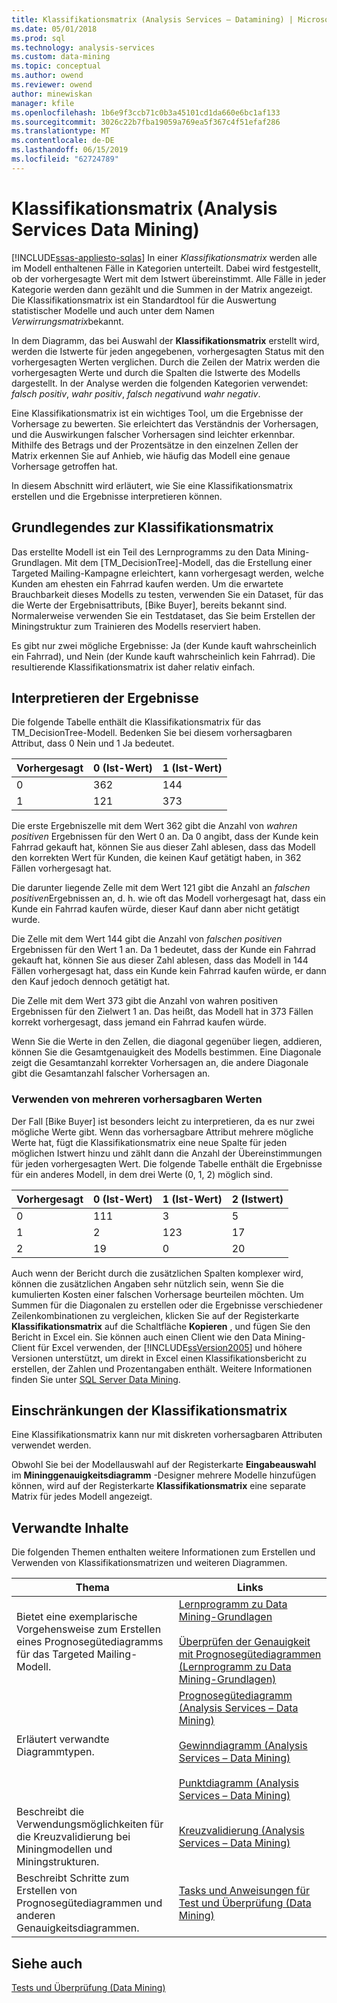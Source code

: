 ```yaml
---
title: Klassifikationsmatrix (Analysis Services – Datamining) | Microsoft-Dokumentation
ms.date: 05/01/2018
ms.prod: sql
ms.technology: analysis-services
ms.custom: data-mining
ms.topic: conceptual
ms.author: owend
ms.reviewer: owend
author: minewiskan
manager: kfile
ms.openlocfilehash: 1b6e9f3ccb71c0b3a45101cd1da660e6bc1af133
ms.sourcegitcommit: 3026c22b7fba19059a769ea5f367c4f51efaf286
ms.translationtype: MT
ms.contentlocale: de-DE
ms.lasthandoff: 06/15/2019
ms.locfileid: "62724789"
---
```

# <a name="classification-matrix-analysis-services---data-mining"></a>Klassifikationsmatrix (Analysis Services   Data Mining)
[!INCLUDE[ssas-appliesto-sqlas](../../includes/ssas-appliesto-sqlas.md)]
  In einer *Klassifikationsmatrix* werden alle im Modell enthaltenen Fälle in Kategorien unterteilt. Dabei wird festgestellt, ob der vorhergesagte Wert mit dem Istwert übereinstimmt. Alle Fälle in jeder Kategorie werden dann gezählt und die Summen in der Matrix angezeigt. Die Klassifikationsmatrix ist ein Standardtool für die Auswertung statistischer Modelle und auch unter dem Namen *Verwirrungsmatrix*bekannt.  
  
 In dem Diagramm, das bei Auswahl der **Klassifikationsmatrix** erstellt wird, werden die Istwerte für jeden angegebenen, vorhergesagten Status mit den vorhergesagten Werten verglichen. Durch die Zeilen der Matrix werden die vorhergesagten Werte und durch die Spalten die Istwerte des Modells dargestellt. In der Analyse werden die folgenden Kategorien verwendet: *falsch positiv*, *wahr positiv*, *falsch negativ*und *wahr negativ*.  
  
 Eine Klassifikationsmatrix ist ein wichtiges Tool, um die Ergebnisse der Vorhersage zu bewerten. Sie erleichtert das Verständnis der Vorhersagen, und die Auswirkungen falscher Vorhersagen sind leichter erkennbar. Mithilfe des Betrags und der Prozentsätze in den einzelnen Zellen der Matrix erkennen Sie auf Anhieb, wie häufig das Modell eine genaue Vorhersage getroffen hat.  
  
 In diesem Abschnitt wird erläutert, wie Sie eine Klassifikationsmatrix erstellen und die Ergebnisse interpretieren können.  
  
## <a name="understanding-the-classification-matrix"></a>Grundlegendes zur Klassifikationsmatrix  
 Das erstellte Modell ist ein Teil des Lernprogramms zu den Data Mining-Grundlagen. Mit dem [TM_DecisionTree]-Modell, das die Erstellung einer Targeted Mailing-Kampagne erleichtert, kann vorhergesagt werden, welche Kunden am ehesten ein Fahrrad kaufen werden. Um die erwartete Brauchbarkeit dieses Modells zu testen, verwenden Sie ein Dataset, für das die Werte der Ergebnisattributs, [Bike Buyer], bereits bekannt sind. Normalerweise verwenden Sie ein Testdataset, das Sie beim Erstellen der Miningstruktur zum Trainieren des Modells reserviert haben.  
  
 Es gibt nur zwei mögliche Ergebnisse: Ja (der Kunde kauft wahrscheinlich ein Fahrrad), und Nein (der Kunde kauft wahrscheinlich kein Fahrrad). Die resultierende Klassifikationsmatrix ist daher relativ einfach.  
  
## <a name="interpreting-the-results"></a>Interpretieren der Ergebnisse  
 Die folgende Tabelle enthält die Klassifikationsmatrix für das TM_DecisionTree-Modell. Bedenken Sie bei diesem vorhersagbaren Attribut, dass 0 Nein und 1 Ja bedeutet.  
  
|Vorhergesagt|0 (Ist-Wert)|1 (Ist-Wert)|  
|---------------|------------------|------------------|  
|0|362|144|  
|1|121|373|  
  
 Die erste Ergebniszelle mit dem Wert 362 gibt die Anzahl von *wahren positiven* Ergebnissen für den Wert 0 an. Da 0 angibt, dass der Kunde kein Fahrrad gekauft hat, können Sie aus dieser Zahl ablesen, dass das Modell den korrekten Wert für Kunden, die keinen Kauf getätigt haben, in 362 Fällen vorhergesagt hat.  
  
 Die darunter liegende Zelle mit dem Wert 121 gibt die Anzahl an *falschen positiven*Ergebnissen an, d. h. wie oft das Modell vorhergesagt hat, dass ein Kunde ein Fahrrad kaufen würde, dieser Kauf dann aber nicht getätigt wurde.  
  
 Die Zelle mit dem Wert 144 gibt die Anzahl von *falschen positiven* Ergebnissen für den Wert 1 an. Da 1 bedeutet, dass der Kunde ein Fahrrad gekauft hat, können Sie aus dieser Zahl ablesen, dass das Modell in 144 Fällen vorhergesagt hat, dass ein Kunde kein Fahrrad kaufen würde, er dann den Kauf jedoch dennoch getätigt hat.  
  
 Die Zelle mit dem Wert 373 gibt die Anzahl von wahren positiven Ergebnissen für den Zielwert 1 an. Das heißt, das Modell hat in 373 Fällen korrekt vorhergesagt, dass jemand ein Fahrrad kaufen würde.  
  
 Wenn Sie die Werte in den Zellen, die diagonal gegenüber liegen, addieren, können Sie die Gesamtgenauigkeit des Modells bestimmen. Eine Diagonale zeigt die Gesamtanzahl korrekter Vorhersagen an, die andere Diagonale gibt die Gesamtanzahl falscher Vorhersagen an.  
  
### <a name="using-multiple-predictable-values"></a>Verwenden von mehreren vorhersagbaren Werten  
 Der Fall [Bike Buyer] ist besonders leicht zu interpretieren, da es nur zwei mögliche Werte gibt. Wenn das vorhersagbare Attribut mehrere mögliche Werte hat, fügt die Klassifikationsmatrix eine neue Spalte für jeden möglichen Istwert hinzu und zählt dann die Anzahl der Übereinstimmungen für jeden vorhergesagten Wert. Die folgende Tabelle enthält die Ergebnisse für ein anderes Modell, in dem drei Werte (0, 1, 2) möglich sind.  
  
|Vorhergesagt|0 (Ist-Wert)|1 (Ist-Wert)|2 (Istwert)|  
|---------------|------------------|------------------|------------------|  
|0|111|3|5|  
|1|2|123|17|  
|2|19|0|20|  
  
 Auch wenn der Bericht durch die zusätzlichen Spalten komplexer wird, können die zusätzlichen Angaben sehr nützlich sein, wenn Sie die kumulierten Kosten einer falschen Vorhersage beurteilen möchten. Um Summen für die Diagonalen zu erstellen oder die Ergebnisse verschiedener Zeilenkombinationen zu vergleichen, klicken Sie auf der Registerkarte **Klassifikationsmatrix** auf die Schaltfläche **Kopieren** , und fügen Sie den Bericht in Excel ein. Sie können auch einen Client wie den Data Mining-Client für Excel verwenden, der [!INCLUDE[ssVersion2005](../../includes/ssversion2005-md.md)] und höhere Versionen unterstützt, um direkt in Excel einen Klassifikationsbericht zu erstellen, der Zahlen und Prozentangaben enthält. Weitere Informationen finden Sie unter [SQL Server Data Mining](http://go.microsoft.com/fwlink/?LinkID=77733).  
  
## <a name="restrictions-on-the-classification-matrix"></a>Einschränkungen der Klassifikationsmatrix  
 Eine Klassifikationsmatrix kann nur mit diskreten vorhersagbaren Attributen verwendet werden.  
  
 Obwohl Sie bei der Modellauswahl auf der Registerkarte **Eingabeauswahl** im **Mininggenauigkeitsdiagramm** -Designer mehrere Modelle hinzufügen können, wird auf der Registerkarte **Klassifikationsmatrix** eine separate Matrix für jedes Modell angezeigt.  
  
## <a name="related-content"></a>Verwandte Inhalte  
 Die folgenden Themen enthalten weitere Informationen zum Erstellen und Verwenden von Klassifikationsmatrizen und weiteren Diagrammen.  
  
|Thema|Links|  
|------------|-----------|  
|Bietet eine exemplarische Vorgehensweise zum Erstellen eines Prognosegütediagramms für das Targeted Mailing-Modell.|[Lernprogramm zu Data Mining-Grundlagen](http://msdn.microsoft.com/library/6602edb6-d160-43fb-83c8-9df5dddfeb9c)<br /><br /> [Überprüfen der Genauigkeit mit Prognosegütediagrammen &#40;Lernprogramm zu Data Mining-Grundlagen&#41;](http://msdn.microsoft.com/library/822d414b-4a39-473f-80c3-53476e30655a)|  
|Erläutert verwandte Diagrammtypen.|[Prognosegütediagramm &#40;Analysis Services – Data Mining&#41;](../../analysis-services/data-mining/lift-chart-analysis-services-data-mining.md)<br /><br /> [Gewinndiagramm &#40;Analysis Services – Data Mining&#41;](../../analysis-services/data-mining/profit-chart-analysis-services-data-mining.md)<br /><br /> [Punktdiagramm &#40;Analysis Services – Data Mining&#41;](../../analysis-services/data-mining/scatter-plot-analysis-services-data-mining.md)|  
|Beschreibt die Verwendungsmöglichkeiten für die Kreuzvalidierung bei Miningmodellen und Miningstrukturen.|[Kreuzvalidierung &#40;Analysis Services – Data Mining&#41;](../../analysis-services/data-mining/cross-validation-analysis-services-data-mining.md)|  
|Beschreibt Schritte zum Erstellen von Prognosegütediagrammen und anderen Genauigkeitsdiagrammen.|[Tasks und Anweisungen für Test und Überprüfung &#40;Data Mining&#41;](../../analysis-services/data-mining/testing-and-validation-tasks-and-how-tos-data-mining.md)|  
  
## <a name="see-also"></a>Siehe auch  
 [Tests und Überprüfung &#40;Data Mining&#41;](../../analysis-services/data-mining/testing-and-validation-data-mining.md)  
  
  
